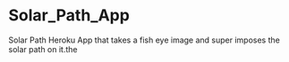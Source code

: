 # Solar_Path_App
 Solar Path Heroku App that takes a fish eye image and super imposes the solar path on it.the 
